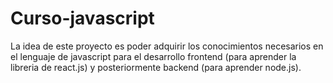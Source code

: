 # Curso-javascript

La idea de este proyecto es poder adquirir los conocimientos necesarios en el lenguaje de javascript para el desarrollo frontend (para aprender la libreria de react.js) y posteriormente backend (para aprender node.js).
